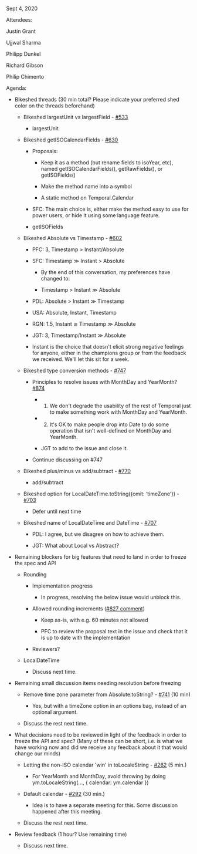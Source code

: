 Sept 4, 2020

Attendees:

Justin Grant

Ujjwal Sharma

Philipp Dunkel

Richard Gibson

Philip Chimento

Agenda:

* Bikeshed threads (30 min total? Please indicate your preferred shed color on the threads beforehand)

    * Bikeshed largestUnit vs largestField - [#533](https://github.com/tc39/proposal-temporal/issues/533)

        * largestUnit

    * Bikeshed getISOCalendarFields - [#630](https://github.com/tc39/proposal-temporal/issues/630)

        * Proposals:

            * Keep it as a method (but rename fields to isoYear, etc), named getISOCalendarFields(), getRawFields(), or getISOFields()

            * Make the method name into a symbol

            * A static method on Temporal.Calendar

        * SFC: The main choice is, either make the method easy to use for power users, or hide it using some language feature.

        * getISOFields

    * Bikeshed Absolute vs Timestamp - [#602](https://github.com/tc39/proposal-temporal/issues/602)

        * PFC: 3, Timestamp > Instant/Absolute

        * SFC: Timestamp ≫ Instant > Absolute

            * By the end of this conversation, my preferences have changed to:

            * Timestamp > Instant ≫ Absolute

        * PDL: Absolute > Instant ≫ Timestamp

        * USA: Absolute, Instant, Timestamp

        * RGN: 1.5, Instant ≳ Timestamp  ≫  Absolute

        * JGT: 3, Timestamp/Instant ≫ Absolute

        * Instant is the choice that doesn't elicit strong negative feelings for anyone, either in the champions group or from the feedback we received. We'll let this sit for a week.

    * Bikeshed type conversion methods - [#747](https://github.com/tc39/proposal-temporal/issues/747)

        * Principles to resolve issues with MonthDay and YearMonth? [#874](https://github.com/tc39/proposal-temporal/issues/874)

            * 1. We don't degrade the usability of the rest of Temporal just to make something work with MonthDay and YearMonth.

            * 2. It's OK to make people drop into Date to do some operation that isn't well-defined on MonthDay and YearMonth.

            * JGT to add to the issue and close it.

        * Continue discussing on #747

    * Bikeshed plus/minus vs add/subtract - [#770](https://github.com/tc39/proposal-temporal/issues/770)

        * add/subtract

    * Bikeshed option for LocalDateTime.toString({omit: ‘timeZone’}) - [#703](https://github.com/tc39/proposal-temporal/issues/703)

        * Defer until next time

    * Bikeshed name of LocalDateTime and DateTime - [#707](https://github.com/tc39/proposal-temporal/issues/707)

        * PDL: I agree, but we disagree on how to achieve them.

        * JGT: What about Local vs Abstract?

* Remaining blockers for big features that need to land in order to freeze the spec and API

    * Rounding

        * Implementation progress

            * In progress, resolving the below issue would unblock this.

        * Allowed rounding increments ([#827 comment](https://github.com/tc39/proposal-temporal/issues/827#issuecomment-686052579))

            * Keep as-is, with e.g. 60 minutes not allowed

            * PFC to review the proposal text in the issue and check that it is up to date with the implementation

        * Reviewers?

    * LocalDateTime

        * Discuss next time.

* Remaining small discussion items needing resolution before freezing

    * Remove time zone parameter from Absolute.toString? - [#741](https://github.com/tc39/proposal-temporal/issues/741) (10 min)

        * Yes, but with a timeZone option in an options bag, instead of an optional argument.

    * Discuss the rest next time.

* What decisions need to be reviewed in light of the feedback in order to freeze the API and spec? (Many of these can be short, i.e. is what we have working now and did we receive any feedback about it that would change our minds)

    * Letting the non-ISO calendar 'win' in toLocaleString - [#262](https://github.com/tc39/proposal-temporal/issues/262) (5 min.)

        * For YearMonth and MonthDay, avoid throwing by doing ym.toLocaleString(..., { calendar: ym.calendar })

    * Default calendar - [#292](https://github.com/tc39/proposal-temporal/issues/292) (30 min.)

        * Idea is to have a separate meeting for this. Some discussion happened after this meeting.

    * Discuss the rest next time.

* Review feedback (1 hour? Use remaining time)

    * Discuss next time.
